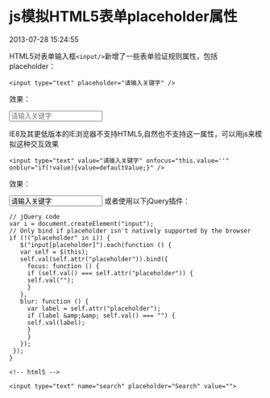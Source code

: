 # js模拟HTML5表单placeholder属性
2013-07-28 15:24:55


HTML5对表单输入框`<input/>`新增了一些表单验证规则属性，包括placeholder：

    <input type="text" placeholder="请输入关键字" />

效果：

<input type="text" placeholder="请输入关键字" />

IE8及其更低版本的IE浏览器不支持HTML5,自然也不支持这一属性，可以用js来模拟这种交互效果

    <input type="text" value="请输入关键字" onfocus="this.value=''" onblur="if(!value){value=defaultValue;}" />

效果：

<input type="text" value="请输入关键字" onfocus="this.value=''" onblur="if(!value){value=defaultValue;}" />
或者使用以下jQuery插件：

    // jQuery code
    var i = document.createElement("input");
    // Only bind if placeholder isn't natively supported by the browser
    if (!("placeholder" in i)) {
       $("input[placeholder]").each(function () {
       var self = $(this);
       self.val(self.attr("placeholder")).bind({
         focus: function () {
         if (self.val() === self.attr("placeholder")) {
         self.val("");
         }
       },
       blur: function () {
         var label = self.attr("placeholder");
         if (label &amp;&amp; self.val() === "") {
         self.val(label);
         }
         }
       });
     });
    }
    
    <!-- html5 -->
    
    <input type="text" name="search" placeholder="Search" value="">